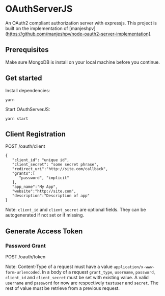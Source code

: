 # OAuthServerJS

An OAuth2 compliant authorization server with expressjs. This project is built on the implementation of [manjeshpv](https://github.com/manjeshpv/node-oauth2-server-implementation].

## Prerequisites

Make sure MongoDB is install on your local machine before you continue.


## Get started

Install dependencies:

```shell
yarn
```


Start OAuthServerJS:

```shell
yarn start
```



## Client Registration

POST /oauth/client

```
{
   "client_id": "unique id",
   "client_secret": "some secret phrase",
   "redirect_uri":"http://site.com/callback",
   "grants":[
      "password", "implicit"
   ],
   "app_name":"My App",
   "website":"http://site.com",
   "description":"Description of app"
}
```

Note: `client_id` and `client_secret` are optional fields. They can be autogenerated if not set or if missing.

## Generate Access Token

### Password Grant

POST /oauth/token


Note: Content-Type of a request must have a value `application/x-www-form-urlencoded`. In a body of a request `grant_type`, `username`, `password`, `client_id` and `client_secret` must be set with existing value. A valid `username` and `password` for now are respectively `testuser` and  `secret`. The rest of value must be retrieve from a previous request.
